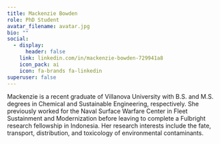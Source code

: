 ```yaml
---
title: Mackenzie Bowden
role: PhD Student
avatar_filename: avatar.jpg
bio: ""
social:
  - display:
      header: false
    link: linkedin.com/in/mackenzie-bowden-729941a8
    icon_pack: ai
    icon: fa-brands fa-linkedin
superuser: false
---
```

Mackenzie is a recent graduate of Villanova University with B.S. and M.S. degrees in Chemical and Sustainable Engineering, respectively. She previously worked for the Naval Surface Warfare Center in Fleet Sustainment and Modernization before leaving to complete a Fulbright research fellowship in Indonesia. Her research interests include the fate, transport, distribution, and toxicology of environmental contaminants. 
